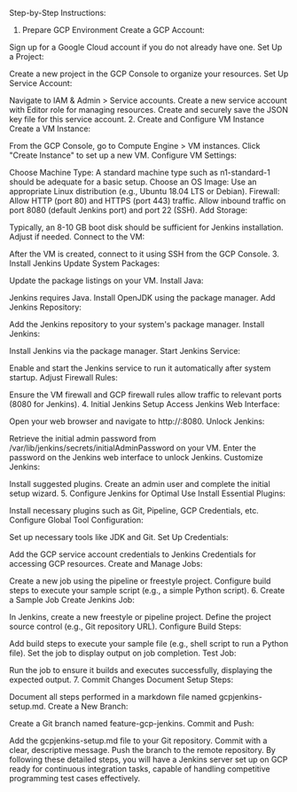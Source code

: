 Step-by-Step Instructions:
1. Prepare GCP Environment
Create a GCP Account:

Sign up for a Google Cloud account if you do not already have one.
Set Up a Project:

Create a new project in the GCP Console to organize your resources.
Set Up Service Account:

Navigate to IAM & Admin > Service accounts.
Create a new service account with Editor role for managing resources.
Create and securely save the JSON key file for this service account.
2. Create and Configure VM Instance
Create a VM Instance:

From the GCP Console, go to Compute Engine > VM instances.
Click "Create Instance" to set up a new VM.
Configure VM Settings:

Choose Machine Type:
A standard machine type such as n1-standard-1 should be adequate for a basic setup.
Choose an OS Image:
Use an appropriate Linux distribution (e.g., Ubuntu 18.04 LTS or Debian).
Firewall:
Allow HTTP (port 80) and HTTPS (port 443) traffic.
Allow inbound traffic on port 8080 (default Jenkins port) and port 22 (SSH).
Add Storage:

Typically, an 8-10 GB boot disk should be sufficient for Jenkins installation. Adjust if needed.
Connect to the VM:

After the VM is created, connect to it using SSH from the GCP Console.
3. Install Jenkins
Update System Packages:

Update the package listings on your VM.
Install Java:

Jenkins requires Java. Install OpenJDK using the package manager.
Add Jenkins Repository:

Add the Jenkins repository to your system's package manager.
Install Jenkins:

Install Jenkins via the package manager.
Start Jenkins Service:

Enable and start the Jenkins service to run it automatically after system startup.
Adjust Firewall Rules:

Ensure the VM firewall and GCP firewall rules allow traffic to relevant ports (8080 for Jenkins).
4. Initial Jenkins Setup
Access Jenkins Web Interface:

Open your web browser and navigate to http://<Your-VM-Public-IP>:8080.
Unlock Jenkins:

Retrieve the initial admin password from /var/lib/jenkins/secrets/initialAdminPassword on your VM.
Enter the password on the Jenkins web interface to unlock Jenkins.
Customize Jenkins:

Install suggested plugins.
Create an admin user and complete the initial setup wizard.
5. Configure Jenkins for Optimal Use
Install Essential Plugins:

Install necessary plugins such as Git, Pipeline, GCP Credentials, etc.
Configure Global Tool Configuration:

Set up necessary tools like JDK and Git.
Set Up Credentials:

Add the GCP service account credentials to Jenkins Credentials for accessing GCP resources.
Create and Manage Jobs:

Create a new job using the pipeline or freestyle project.
Configure build steps to execute your sample script (e.g., a simple Python script).
6. Create a Sample Job
Create Jenkins Job:

In Jenkins, create a new freestyle or pipeline project.
Define the project source control (e.g., Git repository URL).
Configure Build Steps:

Add build steps to execute your sample file (e.g., shell script to run a Python file).
Set the job to display output on job completion.
Test Job:

Run the job to ensure it builds and executes successfully, displaying the expected output.
7. Commit Changes
Document Setup Steps:

Document all steps performed in a markdown file named gcpjenkins-setup.md.
Create a New Branch:

Create a Git branch named feature-gcp-jenkins.
Commit and Push:

Add the gcpjenkins-setup.md file to your Git repository.
Commit with a clear, descriptive message.
Push the branch to the remote repository.
By following these detailed steps, you will have a Jenkins server set up on GCP ready for continuous integration tasks, capable of handling competitive programming test cases effectively.
